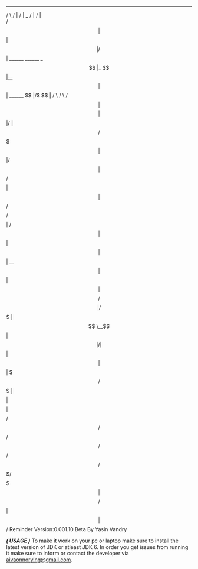   ______   __          __       __                        __     
 /      \ /  |        /  |  _  /  |                      /  |    
/$$$$$$  |$$ |        $$ | / \ $$ |  ______    ______   _$$ |_   
$$ |__$$ |$$ | ______ $$ |/$  \$$ | /      \  /      \ / $$   |  
$$    $$ |$$ |/      |$$ /$$$  $$ | $$$$$$  |/$$$$$$  |$$$$$$/   
$$$$$$$$ |$$ |$$$$$$/ $$ $$/$$ $$ | /    $$ |$$ |  $$ |  $$ | __ 
$$ |  $$ |$$ |        $$$$/  $$$$ |/$$$$$$$ |$$ \__$$ |  $$ |/  |
$$ |  $$ |$$ |        $$$/    $$$ |$$    $$ |$$    $$ |  $$  $$/ 
$$/   $$/ $$/         $$/      $$/  $$$$$$$/  $$$$$$$ |   $$$$/  
                                                   $$ |          
                                                   $$ |          
                                                   $$/        Reminder Version:0.001.10 Beta
                                                              By Yasin Vandry
                                                   

***( USAGE )***
To make it work on your pc or laptop make sure to install the latest version of JDK or atleast
JDK 6.
In order you get issues from running it make sure to inform or contact the developer via <a href="mail-to:aivannorying@gmail.com">aivaonnorying@gmail.com<a/>.
 
